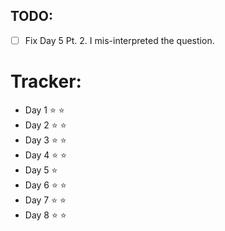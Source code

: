 ## TODO:

* [ ] Fix Day 5 Pt. 2. I mis-interpreted the question.

# Tracker:

* Day 1 :star: :star:
* Day 2 :star: :star:
* Day 3 :star: :star:
* Day 4 :star: :star:
* Day 5 :star:
* Day 6 :star: :star:
* Day 7 :star: :star:
* Day 8 :star: :star:

